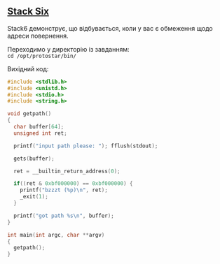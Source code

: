 ## [Stack Six](http://exploit.education/protostar/stack-six/)

Stack6 демонструє, що відбувається, коли у вас є обмеження щодо адреси повернення.

Переходимо у директорію із завданням:  
```cd /opt/protostar/bin/```

Вихідний код:  
```c
#include <stdlib.h>
#include <unistd.h>
#include <stdio.h>
#include <string.h>

void getpath()
{
  char buffer[64];
  unsigned int ret;

  printf("input path please: "); fflush(stdout);

  gets(buffer);

  ret = __builtin_return_address(0);

  if((ret & 0xbf000000) == 0xbf000000) {
    printf("bzzzt (%p)\n", ret);
    _exit(1);
  }

  printf("got path %s\n", buffer);
}

int main(int argc, char **argv)
{
  getpath();
}
```